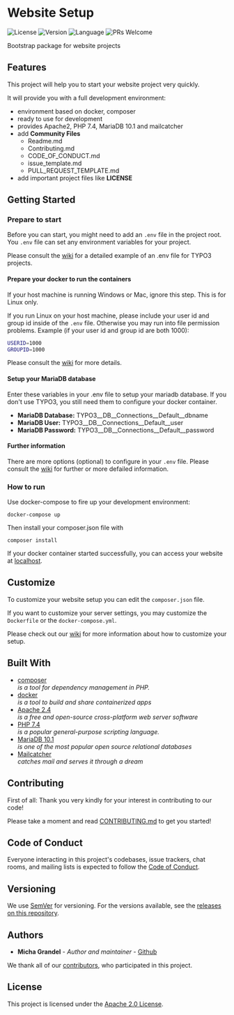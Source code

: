 # Website Setup

![License](https://img.shields.io/github/license/michagrandel/website-setup)
![Version](https://img.shields.io/github/v/release/michagrandel/website-setup)
![Language](https://img.shields.io/github/languages/top/michagrandel/website-setup)
![PRs Welcome](https://img.shields.io/badge/PRs-welcome-brightgreen.svg?style=flat-square)

Bootstrap package for website projects

## Features

This project will help you to start your website project very quickly.

It will provide you with a full development environment:

* environment based on docker, composer
* ready to use for development
* provides Apache2, PHP 7.4, MariaDB 10.1 and mailcatcher
* add **Community Files**
    * Readme.md
    * Contributing.md
    * CODE_OF_CONDUCT.md
    * issue_template.md
    * PULL_REQUEST_TEMPLATE.md
* add important project files like **LICENSE**

## Getting Started

### Prepare to start

Before you can start, you might need to add an `.env` file in the project root. 
You `.env` file can set any environment variables for your project.

Please consult the [wiki](../../wiki/getting-started/env) for a detailed example
of an .env file for TYPO3 projects.

#### Prepare your docker to run the containers

If your host machine is running Windows or Mac, ignore this step. This is for
Linux only.

If you run Linux on your host machine, please include your user id and group id
inside of the `.env` file. Otherwise you may run into file permission problems.
Example (if your user id and group id are both 1000):

```bash
USERID=1000
GROUPID=1000
```

Please consult the [wiki](../../wiki/getting-started/env) for more details.

#### Setup your MariaDB database

Enter these variables in your .env file to setup your mariadb database.
If you don't use TYPO3, you still need them to configure your docker container.

- **MariaDB Database:** TYPO3__DB__Connections__Default__dbname
- **MariaDB User:** TYPO3__DB__Connections__Default__user
- **MariaDB Password:** TYPO3__DB__Connections__Default__password

#### Further information

There are more options (optional) to configure in your `.env` file.
Please consult the [wiki](../../wiki/getting-started/env) for further or 
more defailed information. 

### How to run

Use docker-compose to fire up your development environment:

```
docker-compose up
```

Then install your composer.json file with

```
composer install
```

If your docker container started successfully, you can access your website
at [localhost](localhost).

## Customize

To customize your website setup you can edit the `composer.json` file.

If you want to customize your server settings, you may customize the `Dockerfile`
or the `docker-compose.yml`.

Please check out our [wiki](../../wiki/getting-started/customize) for more 
information about how to customize your setup.

## Built With

* [composer](http://lxml.de/) \
  *is a tool for dependency management in PHP.*
* [docker](https://getcomposer.org/) \
  *is a tool to build and share containerized apps*
* [Apache 2.4](https://httpd.apache.org/) \
  *is a free and open-source cross-platform web server software*
* [PHP 7.4](https://www.php.net/) \
  *is a popular general-purpose scripting language.*
* [MariaDB 10.1](https://mariadb.org/) \
  *is one of the most popular open source relational databases*
* [Mailcatcher](https://mailcatcher.me/) \
  *catches mail and serves it through a dream*

## Contributing

First of all: Thank you very kindly for your interest in contributing to our code!

Please take a moment and read [CONTRIBUTING.md](CONTRIBUTING.md) to get you started!

## Code of Conduct

Everyone interacting in this project's codebases, issue trackers, chat rooms, and mailing lists 
is expected to follow the [Code of Conduct][code_of_conduct].

## Versioning

We use [SemVer](http://semver.org/) for versioning. For the versions available,
see the [releases on this repository][github-releases].

## Authors

* **Micha Grandel** - *Author and maintainer* - [Github][github]

We thank all of our [contributors][github-contributors], who participated in this project.

## License

This project is licensed under the [Apache 2.0 License](LICENSE.md).


[github]: https://github.com/michagrandel
[github-releases]: https://github.com/michagrandel/website-setup/releases
[github-contributors]: https://github.com/michagrandel/website-setup/graphs/contributors
[gitflow]: https://danielkummer.github.io/git-flow-cheatsheet/
[gitflow-model]: http://nvie.com/posts/a-successful-git-branching-model/
[code_of_conduct]: CODE_OF_CONDUCT.md
